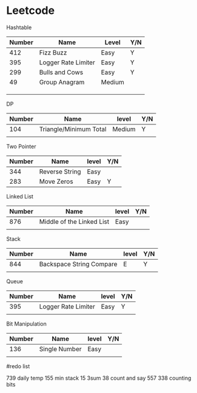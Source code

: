 # Leetcode

Hashtable

| Number | Name                | Level  | Y/N  |
| ------ | ------------------- | ------ | ---- |
| 412    | Fizz Buzz           | Easy   | Y    |
| 395    | Logger Rate Limiter | Easy   | Y    |
| 299    | Bulls and Cows      | Easy   | Y    |
| 49     | Group Anagram       | Medium |      |
|        |                     |        |      |
|        |                     |        |      |
|        |                     |        |      |

DP

| Number | Name                   | level  | Y/N  |
| ------ | ---------------------- | ------ | ---- |
| 104    | Triangle/Minimum Total | Medium | Y    |
|        |                        |        |      |

Two Pointer

| Number | Name           | level | Y/N  |
| ------ | -------------- | ----- | ---- |
| 344    | Reverse String | Easy  |      |
| 283    | Move Zeros     | Easy  | Y    |

Linked List

| Number | Name                      | level | Y/N  |
| ------ | ------------------------- | ----- | ---- |
| 876    | Middle of the Linked List | Easy  |      |
|        |                           |       |      |

Stack

| Number | Name                     | level | Y/N  |
| ------ | ------------------------ | ----- | ---- |
| 844    | Backspace String Compare | E     | Y    |
|        |                          |       |      |

Queue

| Number | Name                | level | Y/N  |
| ------ | ------------------- | ----- | ---- |
| 395    | Logger Rate Limiter | Easy  | Y    |
|        |                     |       |      |

Bit Manipulation

| Number | Name          | level | Y/N  |
| ------ | ------------- | ----- | ---- |
| 136    | Single Number | Easy  |      |
|        |               |       |      |



#redo list

739 daily temp
155 min stack
15 3sum
38 count and say
557
338 counting bits



